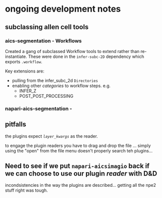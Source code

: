 # ongoing development notes

## subclassing allen cell tools

### aics-segmentation - Workflows
Created a gang of subclassed Workflow tools to extend rather than re-instantiate.  These were done in the `infer-subc-2D` dependency which exports `.workflow`.   

Key extensions are:
- pulling from the infer_subc_2d `Directories`
- enabling other _categories_ to workflow steps. e.g.
  - INFER_Z
  - POST_POST_PROCESSING



### napari-aics-segmentation - 

## pitfalls

the plugins expect _`layer_kwargs`_ as the reader.  

to engage the plugin readers you have to drag and drop the file ... simply using the "open" from the file menu doesn't properly search teh plugins...

Need to see if we put `napari-aicsimagio` back if we can choose to use our plugin _reader_ with D&D
-------
incondsistencies in the way the plugins are described... getting all the npe2 stuff right was tough.